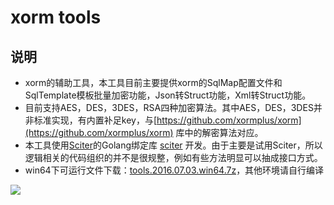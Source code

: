 # xorm tools
## 说明
* xorm的辅助工具，本工具目前主要提供xorm的SqlMap配置文件和SqlTemplate模板批量加密功能，Json转Struct功能，Xml转Struct功能。
* 目前支持AES，DES，3DES，RSA四种加密算法。其中AES，DES，3DES并非标准实现，有内置补足key，与[https://github.com/xormplus/xorm](https://github.com/xormplus/xorm) 库中的解密算法对应。
* 本工具使用[Sciter](http://sciter.com/)的Golang绑定库 [sciter](https://github.com/oskca/sciter) 开发。由于主要是试用Sciter，所以逻辑相关的代码组织的并不是很规整，例如有些方法明显可以抽成接口方式。
* win64下可运行文件下载：[tools.2016.07.03.win64.7z](https://github.com/xormplus/tools/releases/download/v2016.07.03-alpha/tools.2016.07.03.win64.7z)，其他环境请自行编译

![](http://i.imgur.com/YxI3QE3.png)

